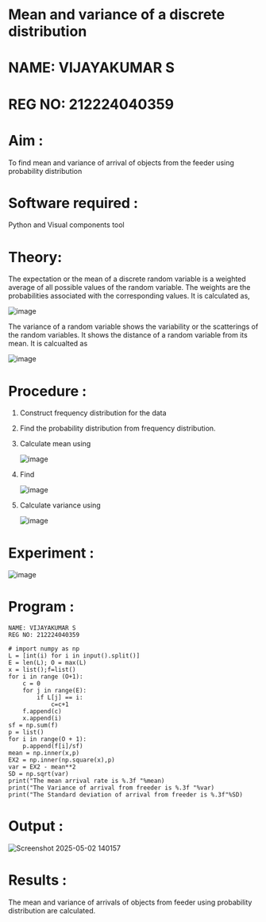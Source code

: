 
#  Mean and variance of a discrete  distribution
# NAME: VIJAYAKUMAR S
# REG NO: 212224040359

# Aim : 

To find mean and variance of arrival of objects from the feeder using probability distribution


# Software required :  

Python and Visual components tool

# Theory:

The expectation or the mean of a discrete random variable is a weighted average of all possible
values of the random variable. The weights are the probabilities associated with the corresponding values. 
It is calculated as,

![image](https://user-images.githubusercontent.com/103921593/192938463-e34177f4-f188-48a0-bda2-8f6d1d660ed2.png)

The variance of a random variable shows the variability or the scatterings of the random variables.
It shows the distance of a random variable from its mean. It is calcualted as

![image](https://user-images.githubusercontent.com/103921593/192938695-99fedc01-34d5-4d36-84df-5880e766ed0c.png)


# Procedure :

1. Construct frequency distribution for the data

2. Find the  probability distribution from frequency distribution.

3. Calculate mean using 
   
   ![image](https://user-images.githubusercontent.com/103921593/192940431-03b81777-c54d-4286-b4f4-82dfe7666b4c.png)

4. Find  
   
      ![image](https://user-images.githubusercontent.com/103921593/192940255-2d9dd746-6875-4a6d-877b-6da6cdb96ab1.png)

5.  Calculate variance using 
  
      ![image](https://user-images.githubusercontent.com/103921593/192942852-913550a9-fabe-4a55-b956-0487b18bbd97.png)


# Experiment :

![image](https://user-images.githubusercontent.com/103921593/229993174-5b67e57e-3e01-4ac4-9f83-410a932b22bf.png)

# Program :
```
NAME: VIJAYAKUMAR S
REG NO: 212224040359
```
```
# import numpy as np
L = [int(i) for i in input().split()]
E = len(L); O = max(L)
x = list();f=list()
for i in range (O+1):
    c = 0
    for j in range(E):
        if L[j] == i:
            c=c+1
    f.append(c)
    x.append(i)
sf = np.sum(f)
p = list()
for i in range(O + 1):
    p.append(f[i]/sf)
mean = np.inner(x,p)
EX2 = np.inner(np.square(x),p)
var = EX2 - mean**2
SD = np.sqrt(var)
print("The mean arrival rate is %.3f "%mean)
print("The Variance of arrival from freeder is %.3f "%var)
print("The Standard deviation of arrival from freeder is %.3f"%SD)
```


# Output : 

![Screenshot 2025-05-02 140157](https://github.com/user-attachments/assets/f9e7de07-788c-4265-b9c8-fa3c7ef61eb5)

# Results :
The mean and variance of arrivals of objects from feeder using probability distribution are calculated.


